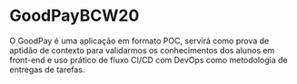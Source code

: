 # GoodPayBCW20
O GoodPay é uma aplicação em formato POC, servirá como prova de aptidão de contexto para validarmos os conhecimentos dos alunos em front-end e uso prático de fluxo CI/CD com DevOps como metodologia de entregas de tarefas.
